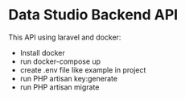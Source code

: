 # Data Studio Backend API
This API using laravel and docker:
+ Install docker
+ run docker-compose up
+ create .env file like example in project
+ run PHP artisan key:generate
+ run PHP artisan migrate
